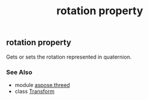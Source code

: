 ﻿---
title: rotation property
second_title: Aspose.3D for Python via .NET API References
description: 
type: docs
weight: 240
url: /python-net/aspose.threed/transform/rotation/
is_root: false
---

## rotation property


Gets or sets the rotation represented in quaternion.

### See Also
* module [aspose.threed](../../)
* class [Transform](/3d/python-net/aspose.threed/transform)
